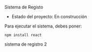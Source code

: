 <hi> Sistema de Registo </hi>

- Estado del proyecto: En construcción

Para ejecutar el sistema, debes poner:

```npm install react``` 

sistema de registro 2
